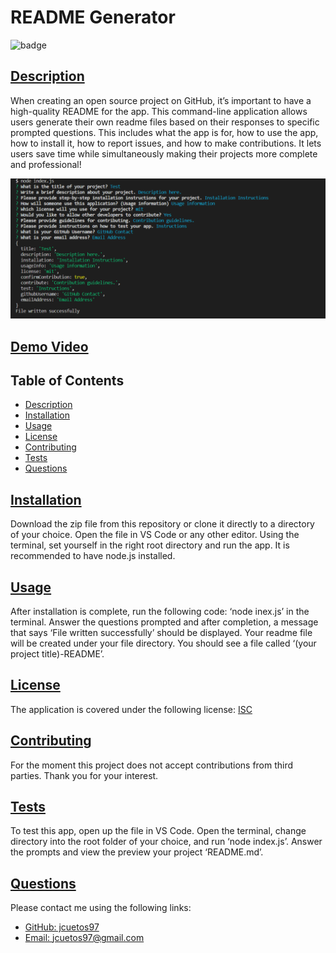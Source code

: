 
  # README Generator

  ![badge](https://img.shields.io/badge/license-isc-blue)

  ## [Description](#table-of-contents)

  When creating an open source project on GitHub, it’s important to have a high-quality README for the app. This command-line application allows users generate their own readme files based on their responses to specific prompted questions. This includes what the app is for, how to use the app, how to install it, how to report issues, and how to make contributions. It lets users save time while simultaneously making their projects more complete and professional!
  
  ![Demo](./assets/images/SS%20Demo.png)

  ## [Demo Video](./assets/images/Readme%20Generator%20Demo.mp4)

  ## Table of Contents
  * [Description](#description)
  * [Installation](#installation)
  * [Usage](#usage)
  * [License](#license)
  * [Contributing](#contributing)
  * [Tests](#tests)
  * [Questions](#questions)
  
  

  ## [Installation](#table-of-contents)

  Download the zip file from this repository or clone it directly to a directory of your choice. Open the file in VS Code or any other editor. Using the terminal, set yourself in the right root directory and run the app. It is recommended to have node.js installed. 

  ## [Usage](#table-of-contents)

  After installation is complete, run the following code: ‘node inex.js’ in the terminal. Answer the questions prompted and after completion, a message that says ‘File written successfully’ should be displayed. Your readme file will be created under your file directory. You should see a file called ‘(your project title)-README’.  

   
  ## [License](#table-of-contents)
  The application is covered under the following license:
  [ISC](https://choosealicense.com/licenses/isc)
  

  ## [Contributing](#table-of-contents)

  For the moment this project does not accept contributions from third parties. Thank you for your interest.

  ## [Tests](#table-of-contents)

  To test this app, open up the file in VS Code. Open the terminal, change directory into the root folder of your choice, and run ‘node index.js’. Answer the prompts and view the preview your project ‘README.md’.
  
  ## [Questions](#table-of-contents)
  
  Please contact me using the following links:
  * [GitHub: jcuetos97](https://github.com/jcuetos97)
  * [Email: jcuetos97@gmail.com](mailto:jcuetos97@gmail.com)
  